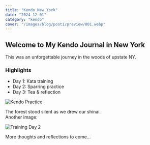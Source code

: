 ```yaml
---
title: "Kendo New York"
date: "2024-12-01"
category: "kendo"
cover: "/images/blog/post1/preview/001.webp"
---
```


## Welcome to My Kendo Journal in New York

This was an unforgettable journey in the woods of upstate NY.

### Highlights

- Day 1: Kata training
- Day 2: Sparring practice
- Day 3: Tea & reflection

![Kendo Practice](/images/blog/kendo-new-york/001.webp)

The forest stood silent as we drew our shinai.  
Another image:

![Training Day 2](/images/blog/kendo-new-york/002.webp)

More thoughts and reflections to come...
